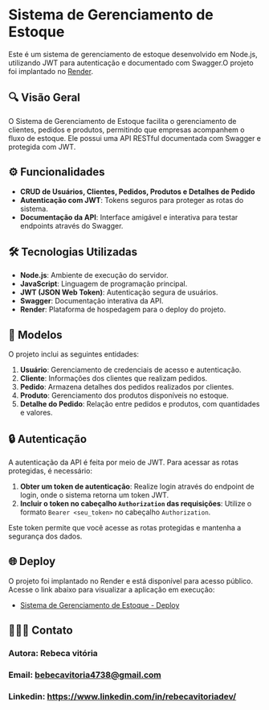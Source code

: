 # Sistema de Gerenciamento de Estoque

Este é um sistema de gerenciamento de estoque desenvolvido em Node.js, utilizando JWT para autenticação e documentado com Swagger.O projeto foi implantado no [Render](https://sistema-gerenciador-de-estoque.onrender.com/).

## 🔍 Visão Geral

O Sistema de Gerenciamento de Estoque facilita o gerenciamento de clientes, pedidos e produtos, permitindo que empresas acompanhem o fluxo de estoque. Ele possui uma API RESTful documentada com Swagger e protegida com JWT.

## ⚙️ Funcionalidades

- **CRUD de Usuários, Clientes, Pedidos, Produtos e Detalhes de Pedido**
- **Autenticação com JWT**: Tokens seguros para proteger as rotas do sistema.
- **Documentação da API**: Interface amigável e interativa para testar endpoints através do Swagger.

## 🛠 Tecnologias Utilizadas

- **Node.js**: Ambiente de execução do servidor.
- **JavaScript**: Linguagem de programação principal.
- **JWT (JSON Web Token)**: Autenticação segura de usuários.
- **Swagger**: Documentação interativa da API.
- **Render**: Plataforma de hospedagem para o deploy do projeto.

## 📂 Modelos

O projeto inclui as seguintes entidades:

1. **Usuário**: Gerenciamento de credenciais de acesso e autenticação.
2. **Cliente**: Informações dos clientes que realizam pedidos.
3. **Pedido**: Armazena detalhes dos pedidos realizados por clientes.
4. **Produto**: Gerenciamento dos produtos disponíveis no estoque.
5. **Detalhe do Pedido**: Relação entre pedidos e produtos, com quantidades e valores.

## 🔒 Autenticação

A autenticação da API é feita por meio de JWT. Para acessar as rotas protegidas, é necessário:

1. **Obter um token de autenticação**: Realize login através do endpoint de login, onde o sistema retorna um token JWT.
2. **Incluir o token no cabeçalho `Authorization` das requisições**: Utilize o formato `Bearer <seu_token>` no cabeçalho `Authorization`.

Este token permite que você acesse as rotas protegidas e mantenha a segurança dos dados.

## 🌐 Deploy

O projeto foi implantado no Render e está disponível para acesso público. Acesse o link abaixo para visualizar a aplicação em execução:

- [Sistema de Gerenciamento de Estoque - Deploy](https://sistema-gerenciador-de-estoque.onrender.com)
  

## 📱👩‍💻 Contato
 ### Autora: Rebeca vitória
   ### Email: bebecavitoria4738@gmail.com
   ### Linkedin: https://www.linkedin.com/in/rebecavitoriadev/
